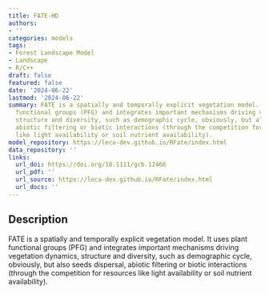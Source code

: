 ```yaml
---
title: FATE-HD
authors:
- ''
categories: models
tags:
- Forest Landscape Model
- Landscape
- R/C++
draft: false
featured: false
date: '2024-06-22'
lastmod: '2024-06-22'
summary: FATE is a spatially and temporally explicit vegetation model. It uses plant
  functional groups (PFG) and integrates important mechanisms driving vegetation dynamics,
  structure and diversity, such as demographic cycle, obviously, but also seeds dispersal,
  abiotic filtering or biotic interactions (through the competition for resources
  like light availability or soil nutrient availability).
model_repository: https://leca-dev.github.io/RFate/index.html
data_repository: ''
links:
  url_doi: https://doi.org/10.1111/gcb.12466
  url_pdf: ''
  url_source: https://leca-dev.github.io/RFate/index.html
  url_docs: ''
---
```


## Description

FATE is a spatially and temporally explicit vegetation model. It uses plant functional groups (PFG) and integrates important mechanisms driving vegetation dynamics, structure and diversity, such as demographic cycle, obviously, but also seeds dispersal, abiotic filtering or biotic interactions (through the competition for resources like light availability or soil nutrient availability).

